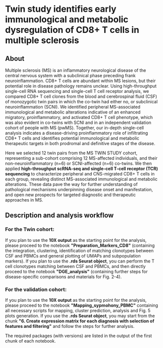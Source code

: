 # Twin study identifies early immunological and metabolic dysregulation of CD8+ T cells in multiple sclerosis

## About
Multiple sclerosis (MS) is an inflammatory neurological disease of the central nervous system with a subclinical phase preceding frank neuroinflammation. CD8+ T cells are abundant within MS lesions, but their potential role in disease pathology remains unclear. Using high-throughput single-cell RNA sequencing and single-cell T cell receptor analysis, we compared CD8+ T cell clones from the blood and cerebrospinal fluid (CSF) of monozygotic twin pairs in which the co-twin had either no, or subclinical neuroinflammation (SCNI). We identified peripheral MS-associated immunological and metabolic alterations indicative of an enhanced migratory, proinflammatory, and activated CD8+ T cell phenotype, which was also evident in co-twins with SCNI and in an independent validation cohort of people with MS (pwMS). Together, our in-depth single-cell analysis indicates a disease-driving proinflammatory role of infiltrating CD8+ T cells and identifies potential immunological and metabolic therapeutic targets in both prodromal and definitive stages of the disease.

Here we selected 12 twin pairs from the MS TWIN STUDY cohort, representing a sub-cohort comprising 12 MS-affected individuals, and their non-neuroinflammatory (n=6) or SCNI-affected (n=6) co-twins. We then applied **high-throughput scRNA-seq and single-cell T-cell receptor (TCR) sequencing** to characterize peripheral and CNS-migrated CD8+ T cells in each group, revealing distinct MS-associated immunological and metabolic alterations. These data pave the way for further understanding of pathological mechanisms underpinning disease onset and manifestation, and open new prospects for targeted diagnostic and therapeutic approaches in MS.

## Description and analysis workflow
### For the Twin cohort:
If you plan to use the **10X output** as the starting point for the analysis, please proceed to the notebook **"Preparation_Markers_CD8"** (containing the integration, clustering, identification of matching clonotypes between CSF and PBMCs and general plotting of UMAPs and subpopulation markers). If you plan to use the **.rds Seurat object**, you can perform the T cell clonotypes matching between CSF and PBMCs, and then directly proceed to the notebook **"DGE_analysis"** (containing further steps for disease-specific comparisons and materials for Fig. 2-4). 
### For the validation cohort:
If you plan to use the **10X output** as the starting point for the analysis, please proceed to the notebook **"Mapping_sypmohony_PBMC"** containing all necessary scripts for mapping, cluster prediction, analysis and Fig. 5 plots generation. If you use the **.rds Seurat object**, you may start from the chunk **"6. Create expression matrix for each diagnosis with selection of features and filtering"** and follow the steps for further analysis.

The required packages (with versions) are listed in the output of the first chunk of each notebook. 
